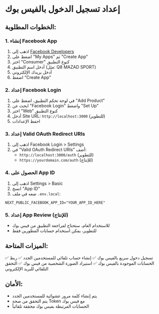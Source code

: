 # إعداد تسجيل الدخول بالفيس بوك

## الخطوات المطلوبة:

### 1. إنشاء Facebook App
1. اذهب إلى [Facebook Developers](https://developers.facebook.com/)
2. اضغط على "My Apps" ثم "Create App"
3. اختر "Consumer" كنوع التطبيق
4. أدخل اسم التطبيق (مثل: Q8 MAZAD SPORT)
5. أدخل بريدك الإلكتروني
6. اضغط "Create App"

### 2. إعداد Facebook Login
1. في لوحة تحكم التطبيق، اضغط على "Add Product"
2. ابحث عن "Facebook Login" واضغط "Set Up"
3. اختر "Web" كنوع التطبيق
4. أدخل Site URL: `http://localhost:3000` (للتطوير)
5. احفظ الإعدادات

### 3. إعداد Valid OAuth Redirect URIs
1. اذهب إلى Facebook Login > Settings
2. في "Valid OAuth Redirect URIs" أضف:
   - `http://localhost:3000/auth` (للتطوير)
   - `https://yourdomain.com/auth` (للإنتاج)

### 4. الحصول على App ID
1. اذهب إلى Settings > Basic
2. انسخ "App ID"
3. ضعه في ملف `.env.local`:
```
NEXT_PUBLIC_FACEBOOK_APP_ID="YOUR_APP_ID_HERE"
```

### 5. إعداد App Review (للإنتاج)
- للاستخدام العام، ستحتاج لمراجعة التطبيق من فيس بوك
- للتطوير، يمكن استخدام حسابات المطورين فقط

## الميزات المتاحة:
✅ تسجيل دخول سريع بالفيس بوك
✅ إنشاء حساب تلقائي للمستخدمين الجدد
✅ ربط الحسابات الموجودة بالفيس بوك
✅ استيراد الصورة الشخصية من فيس بوك
✅ التحقق التلقائي للبريد الإلكتروني

## الأمان:
- يتم إنشاء كلمة مرور عشوائية للمستخدمين الجدد
- يتم التحقق من صحة Token مع فيس بوك
- الحسابات المرتبطة بفيس بوك محققة تلقائياً